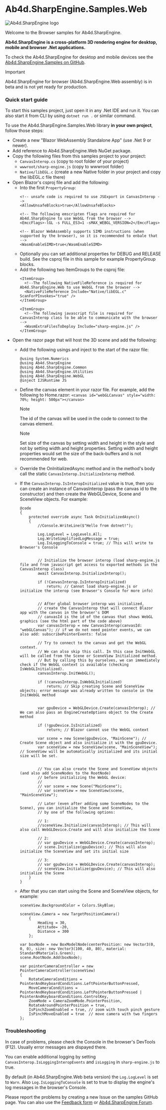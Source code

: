 # Ab4d.SharpEngine.Samples.Web

![Ab4d.SharpEngine logo](doc/sharp-engine-logo.png)

Welcome to the Browser samples for Ab4d.SharpEngine.

**Ab4d.SharpEngine is a cross-platform 3D rendering engine for desktop, mobile and browser .Net applications.**

To check the Ab4d.SharpEngine for desktop and mobile devices see the [Ab4d.SharpEngine.Samples on GitHub](https://github.com/ab4d/Ab4d.SharpEngine.Samples).

> [!IMPORTANT]
> Ab4d.SharpEngine for browser (Ab4d.SharpEngine.Web assembly) is in beta and is not yet ready for production.

### Quick start guide

To start this samples project, just open it in any .Net IDE and run it. You can also start it from CLI by using `dotnet run .` or similar command.

To use the Ab4d.SharpEngine.Samples.Web library **in your own project**, follow those steps:
- Create a new "Blazor WebAssembly Standalone App" (use .Net 9 or newer).
- Add reference to Ab4d.SharpEngine.Web NuGet package.
- Copy the following files from this samples project to your project:
    - `CanvasInterop.cs` (copy to root folder of your project)
    - `wwwroot/sharp-engine.js` (copy to wwwroot folder)
    - `Native/libEGL.c` (create a new Native folder in your project and copy the libEGL.c file there)
- Open Blazor's csproj file and add the following:
    - Into the first `PropertyGroup`:
      ```
      <!-- unsafe code is required to use JSExport in CanvasInterop -->
      <AllowUnsafeBlocks>true</AllowUnsafeBlocks>
     
      <!-- The following emscripten flags are required for Ab4d.SharpEngine to use WebGL from the browser -->
      <EmccFlags>-lGL -s FULL_ES3=1 -sMAX_WEBGL_VERSION=2</EmccFlags>

      <!-- Blazor WebAssembly supports SIMD instructions (when supported by the browser), so it is recommended to enbale that -->
      <WasmEnableSIMD>true</WasmEnableSIMD>
      ```
    - Optionally you can set additional properties for DEBUG and RELEASE build. See the csproj file in this sample for example PropertyGroup blocks.
    - Add the following two ItemGroups to the csproj file:
      ```
      <ItemGroup>
        <!--The following NativeFileReference is required for Ab4d.SharpEngine.Web to use WebGL from the browser -->
        <NativeFileReference Include="Native/libEGL.c" ScanForPInvokes="true" />
      </ItemGroup>
      
      <ItemGroup>
        <!--The following javascript file is required for CanvasInterop class to be able to communicate with the browser -->
        <WasmExtraFilesToDeploy Include="sharp-engine.js" />
      </ItemGroup>      
      ```
- Open the razor page that will host the 3D scene and add the following:
    - Add the following usings and inject to the start of the razor file:
      ```
      @using System.Numerics
      @using Ab4d.SharpEngine
      @using Ab4d.SharpEngine.Common
      @using Ab4d.SharpEngine.Utilities
      @using Ab4d.SharpEngine.WebGL
      @inject IJSRuntime JS      
      ```
    - Define the canvas element in your razor file. For example, add the following to Home.razor:
      `<canvas id="webGLCanvas" style="width: 70%; height: 500px"></canvas>`
      > [!NOTE]
      > The id of the canvas will be used in the code to connect to the canvas element.
    
      > [!NOTE]
      > Set size of the canvas by setting width and height in the style and not by setting width and height properties. Setting width and height properties would set the size of the back-buffers and is not recommended for web.
    - Override the OnInitializedAsync method and in the method's body call the static `CanvasInterop.InitializeInterop` method. 
    - If the `CanvasInterop.IsInteropInitialized` value is true, then you can create an instance of CanvasInterop (pass the canvas id to the constructor) and then create the WebGLDevice, Scene and SceneView objects. For example:
      ```
      @code
      {
          protected override async Task OnInitializedAsync()
          {
              //Console.WriteLine($"Hello from dotnet!");

              Log.LogLevel = LogLevels.All;
              Log.WriteSimplifiedLogMessage = true;
              Log.IsLoggingToConsole = true; // This will write to Browser's Console


              // Initialize the browser interop (load sharp-engine.js file and from javascript get access to exported methods in the CanvasInterop class)
              await CanvasInterop.InitializeInterop();

              if (!CanvasInterop.IsInteropInitialized)
                  return; // Cannot load sharp-engine.js or initialize the interop (see Browser's Console for more info)


              // After global browser interop was initialized, 
              // create the CanvasInterop that will connect Blazor app with the canvas in the browser's DOM
              // canvasId is the id of the canvas that shows WebGL graphics (see the html part of the code above)
              var canvasInterop = new CanvasInterop(canvasId: "webGLCanvas"); // if we do not need pointer events, we can also add: subscribePointerEvents: false

              // Try to connect to the canvas and get the WebGL context.
              // We can also skip this call. In this case InitWebGL will be called from the Scene or SceneView Initialized method.
              // But by calling this by ourselves, we can immediately check if the WebGL context is available (checking IsWebGLInitialized).
              canvasInterop.InitWebGL();

              if (!canvasInterop.IsWebGLInitialized)
                  return; // Skip creating Scene and SceneView objects; error message was already written to console in the InitWebGL method


              var gpuDevice = WebGLDevice.Create(canvasInterop); // We can also pass an EngineCreateOptions object to the Create method

              if (!gpuDevice.IsInitialized)
                  return; // Blazor cannot use the WebGL context

              var scene = new Scene(gpuDevice, "MainScene"); // Create Scene object and also initialize it with the gpuDevice.
              var sceneView = new SceneView(scene, "MainSceneView"); // SceneView will be automatically initialized and its initial size will be set.


              // You can also create the Scene and SceneView objects (and also add SceneNodes to the RootNode)
              // before initializing the WebGL device:
              //
              // var scene = new Scene("MainScene");
              // var sceneView = new SceneView(scene, "MainSceneView");

              // Later (even after adding some SceneNodes to the Scene), you can initialize the Scene and SceneView,
              // by one of the following options:

              // 1:
              //sceneView.Initialize(canvasInterop); // This will also call WebGLDevice.Create and will also initialize the Scene

              // 2:
              // var gpuDevice = WebGLDevice.Create(canvasInterop);
              // scene.Initialize(gpuDevice); // This will also initialize the SceneView and set its initial size

              // 3:
              // var gpuDevice = WebGLDevice.Create(canvasInterop);
              // sceneView.Initialize(gpuDevice); // This will also initialize the Scene
          }
      }      
      ```
    - After that you can start using the Scene and SceneView objects, for example:
      ```
      sceneView.BackgroundColor = Colors.SkyBlue;

      sceneView.Camera = new TargetPositionCamera()
          {
              Heading = 30,
              Attitude= -20,
              Distance = 300
          };

      var boxNode = new BoxModelNode(centerPosition: new Vector3(0, 0, 0), size: new Vector3(100, 40, 80), material: StandardMaterials.Green);
      scene.RootNode.Add(boxNode);
      
      var pointerCameraController = new PointerCameraController(sceneView)
      {
          RotateCameraConditions = PointerAndKeyboardConditions.LeftPointerButtonPressed,
          MoveCameraConditions = PointerAndKeyboardConditions.LeftPointerButtonPressed | PointerAndKeyboardConditions.ControlKey,
          ZoomMode = CameraZoomMode.PointerPosition,
          RotateAroundPointerPosition = true,
          IsPinchZoomEnabled = true, // zoom with touch pinch gesture
          IsPinchMoveEnabled = true  // move camera with two fingers
      };
      ```

### Troubleshooting

In case of problems, please check the Console in the browser's DevTools (F12). Usually error messages are dispayed there.

You can enable additional logging by setting `CanvasInterop.IsLoggingInteropEvents` and `isLogging` in `sharp-engine.js` to true.

By default (in Ab4d.SharpEngine.Web beta version) the `Log.LogLevel` is set to `Warn`. Also `Log.IsLoggingToConsole` is set to true to display the engine's log messages in the browser's Console.


Please report the problems by creating a new Issue on the samples GitHub page. You can also use the [Feedback form](https://www.ab4d.com/Feedback.aspx) or [Ab4d.SharpEngine Forum](https://forum.ab4d.com/forumdisplay.php?fid=12).